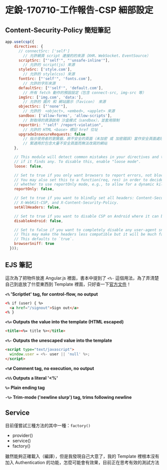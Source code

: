 # 定銳-170710-工作報告-CSP 細部設定

## Content-Security-Policy 簡短筆記

```javascript
app.use(csp({
    directives: {
      // connectSrc: ['self']
        // 允許網頁 script 連接的的來源（XHR、WebSocket、EventSource）
      scriptSrc: ["'self'", "'unsafe-inline'"],
        // 允許的 script(js) 來源
      styleSrc: ['style.com'],
        // 允許的 style(css) 來源
      fontSrc: ["'self'", 'fonts.com'],
        // 允許的字形來源
      defaultSrc: ["'self'", 'default.com'],
        // 所有 fetch 動作的預設設定（包含 connect-src, img-src 等）
      imgSrc: ['img.com', 'data:'],
        // 允許的 圖片 和 網站圖示（favicon） 來源
      objectSrc: ["'none'"],
        // 允許的  <object>, <embed>, <applet> 來源
      sandbox: ['allow-forms', 'allow-scripts'],
        // 對取得的資源啟用 沙盒模式（sandbox），並套用限制
      reportUri: "'self' /report-violation",
        // 允許的 HTML <base> 標記 href 位址
      upgradeInsecureRequests: false
        // 指示使用者的瀏覽器，將不安全的頁面（未加密 或 加密錯誤）當作安全頁面處理
        // 緊適用於包含大量不安全頁面而無法改寫的網站
    },

    // This module will detect common mistakes in your directives and throw errors
    // if it finds any. To disable this, enable "loose mode".
    loose: false,

    // Set to true if you only want browsers to report errors, not block them.
    // You may also set this to a function(req, res) in order to decide dynamically
    // whether to use reportOnly mode, e.g., to allow for a dynamic kill switch.
    reportOnly: false,

    // Set to true if you want to blindly set all headers: Content-Security-Policy,
    // X-WebKit-CSP, and X-Content-Security-Policy.
    setAllHeaders: false,

    // Set to true if you want to disable CSP on Android where it can be buggy.
    disableAndroid: false,

    // Set to false if you want to completely disable any user-agent sniffing.
    // This may make the headers less compatible but it will be much faster.
    // This defaults to `true`.
    browserSniff: true
  }));
```

## EJS 筆記

這次為了把物件放進 Angular.js 裡面，書本中提到了 `<%-` 這個用法，為了弄清楚自己到底放了什麼東西到 Template 裡面，只好查一下[官方文件](http://ejs.co/)！

**`<%` 'Scriptlet' tag, for control-flow, no output**

```html
<% if (user) { %>
  <a href="/signout">Sign out</a>
<% }
```

**`<%=` Outputs the value into the template (HTML escaped)**

```html
<title><%= title %></title>
```

**`<%-` Outputs the unescaped value into the template**

```html
<script type="text/javascript">
  window.user = <%- user || 'null' %>;
</script>
```

**`<%#` Comment tag, no execution, no output**

**`<%%` Outputs a literal '<%'**

**`%>` Plain ending tag**

**`-%>` Trim-mode ('newline slurp') tag, trims following newline**

## Service

目前僅嘗試三種方法的其中一種：`factory()`

- provider()
- service()
- factory()

雖然能夠正確載入（編譯），但是我發現自己大意了，我的 Template 裡根本沒有加入 Authentication 的功能，怎麼可能會有效果，目前正在思考有效的測試方法
